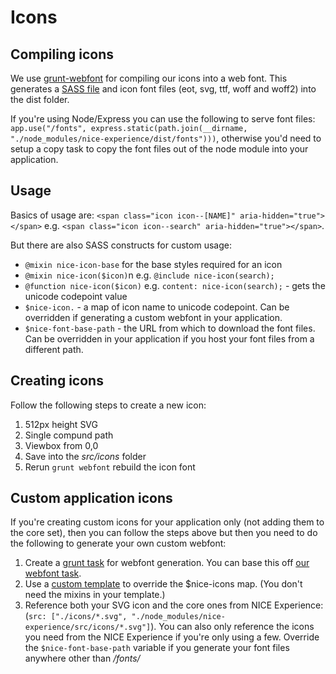 # Icons

## Compiling icons

We use [grunt-webfont](https://github.com/nhsevidence/NICE-Experience/blob/master/.grunt-tasks/webfont.js) for compiling our icons into a web font. This generates a [SASS file](https://github.com/nhsevidence/NICE-Experience/blob/master/src/stylesheets/typography/_typography-icons.scss) and icon font files (eot, svg, ttf, woff and woff2) into the dist folder.

If you're using Node/Express you can use the following to serve font files: `app.use("/fonts", express.static(path.join(__dirname, "./node_modules/nice-experience/dist/fonts")))`, otherwise you'd need to setup a copy task to copy the font files out of the node module into your application.

## Usage

Basics of usage are: `<span class="icon icon--[NAME]" aria-hidden="true"></span>` e.g. `<span class="icon icon--search" aria-hidden="true"></span>`.

But there are also SASS constructs for custom usage:

- `@mixin nice-icon-base` for the base styles required for an icon
- `@mixin nice-icon($icon)`n e.g. `@include nice-icon(search);`
- `@function nice-icon($icon)` e.g. `content: nice-icon(search);` - gets the unicode codepoint value
- `$nice-icon.` - a map of icon name to unicode codepoint. Can be overridden if generating a custom webfont in your application.
- `$nice-font-base-path` - the URL from which to download the font files. Can be overridden in your application if you host your font files from a different path.

## Creating icons

Follow the following steps to create a new icon:

1. 512px height SVG
2. Single compund path
3. Viewbox from 0,0</li>
4. Save into the <em>src/icons</em> folder
5. Rerun <code>grunt webfont</code> rebuild the icon font

## Custom application icons

If you're creating custom icons for your application only (not adding them to the core set), then you can follow the steps above but then you need to do the following to generate your own custom webfont:

1. Create a [grunt task](https://github.com/sapegin/grunt-webfont) for webfont generation. You can base this off [our webfont task](https://github.com/nhsevidence/NICE-Experience/blob/master/.grunt-tasks/webfont.js).
2. Use a [custom template](https://github.com/nhsevidence/NICE-Experience/blob/master/src/icons/.nice-icons.tmpl.scss) to override the $nice-icons map. (You don't need the mixins in your template.)
3. Reference both your SVG icon and the core ones from NICE Experience: (`src: ["./icons/*.svg", "./node_modules/nice-experience/src/icons/*.svg"]`). You can also only reference the icons you need from the NICE Experience if you're only using a few.
Override the `$nice-font-base-path` variable if you generate your font files anywhere other than */fonts/*
